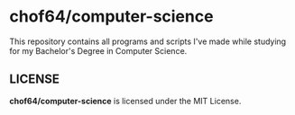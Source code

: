 # chof64/computer-science

This repository contains all programs and scripts I've made while studying for my Bachelor's Degree in Computer Science.

## LICENSE

**chof64/computer-science** is licensed under the MIT License.
